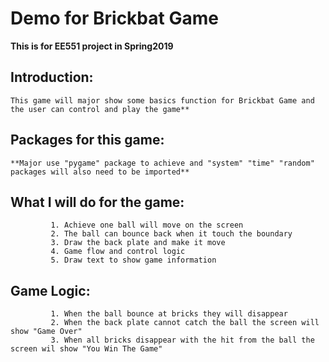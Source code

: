# Demo for Brickbat Game

**This is for EE551 project in Spring2019**


## Introduction:
    This game will major show some basics function for Brickbat Game and the user can control and play the game**
             
             
## Packages for this game:
    **Major use "pygame" package to achieve and "system" "time" "random" packages will also need to be imported**
             
            
## What I will do for the game:
             1. Achieve one ball will move on the screen
             2. The ball can bounce back when it touch the boundary
             3. Draw the back plate and make it move
             4. Game flow and control logic
             5. Draw text to show game information
     
 
## Game Logic:
             1. When the ball bounce at bricks they will disappear
             2. When the back plate cannot catch the ball the screen will show "Game Over"
             3. When all bricks disappear with the hit from the ball the screen wil show "You Win The Game"
             


